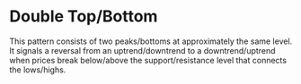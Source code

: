 # Double Top/Bottom
This pattern consists of two peaks/bottoms at approximately the same level. It signals a reversal from an uptrend/downtrend to a downtrend/uptrend when prices break below/above the support/resistance level that connects the lows/highs.